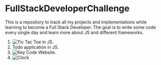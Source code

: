 # FullStackDeveloperChallenge
This is a repository to track all my projects and implementations while learning to become a Full Stack Developer. The goal is to write some code every single day and learn more about JS and different frameworks. 


1. ![Tic Tac Toe in JS.]("https://github.com/fahadkaleem/TicTacToeJS")
2. Todo application in JS.
3. ![Key Code Website.]("https://github.com/fahadkaleem/KeyCode")
4. ![Clock]("https://github.com/fahadkaleem/ClockJS")
